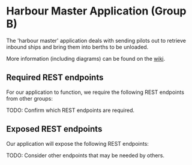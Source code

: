 # Harbour Master Application (Group B)
The 'harbour master' application deals with sending pilots out to retrieve inbound ships and bring them into berths to be unloaded.

More information (including diagrams) can be found on the [wiki](https://github.com/com619-2021/HarbourAppB/wiki).

## Required REST endpoints
For our application to function, we require the following REST endpoints from other groups:

TODO: Confirm which REST endpoints are required.

## Exposed REST endpoints
Our application will expose the following REST endpoints:

TODO: Consider other endpoints that may be needed by others.


